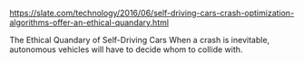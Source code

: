 https://slate.com/technology/2016/06/self-driving-cars-crash-optimization-algorithms-offer-an-ethical-quandary.html



The Ethical Quandary of Self-Driving Cars
When a crash is inevitable, autonomous vehicles will have to decide whom to collide with.
